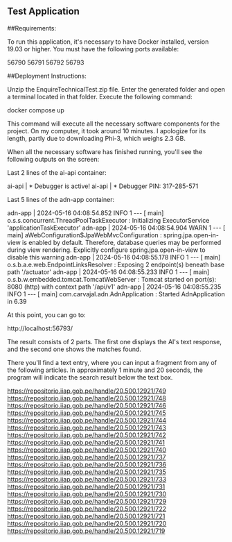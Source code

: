 ## Test Application

##Requirements:

To run this application, it's necessary to have Docker installed, version 19.03 or higher. You must have the following ports available:

56790
56791
56792
56793

##Deployment Instructions:

Unzip the EnquireTechnicalTest.zip file. Enter the generated folder and open a terminal located in that folder. Execute the following command:

docker compose up

This command will execute all the necessary software components for the project. On my computer, it took around 10 minutes. I apologize for its length, partly due to downloading Phi-3, which weighs 2.3 GB.

When all the necessary software has finished running, you'll see the following outputs on the screen:

Last 2 lines of the ai-api container:

ai-api | * Debugger is active!
ai-api | * Debugger PIN: 317-285-571

Last 5 lines of the adn-app container:

adn-app | 2024-05-16 04:08:54.852 INFO 1 --- [ main] o.s.s.concurrent.ThreadPoolTaskExecutor : Initializing ExecutorService 'applicationTaskExecutor'
adn-app | 2024-05-16 04:08:54.904 WARN 1 --- [ main] aWebConfiguration$JpaWebMvcConfiguration : spring.jpa.open-in-view is enabled by default. Therefore, database queries may be performed during view rendering. Explicitly configure spring.jpa.open-in-view to disable this warning
adn-app | 2024-05-16 04:08:55.178 INFO 1 --- [ main] o.s.b.a.e.web.EndpointLinksResolver : Exposing 2 endpoint(s) beneath base path '/actuator'
adn-app | 2024-05-16 04:08:55.233 INFO 1 --- [ main] o.s.b.w.embedded.tomcat.TomcatWebServer : Tomcat started on port(s): 8080 (http) with context path '/api/v1'
adn-app | 2024-05-16 04:08:55.235 INFO 1 --- [ main] com.carvajal.adn.AdnApplication : Started AdnApplication in 6.39



At this point, you can go to:

http://localhost:56793/

The result consists of 2 parts. The first one displays the AI's text response, and the second one shows the matches found.

There you'll find a text entry, where you can input a fragment from any of the following articles. In approximately 1 minute and 20 seconds, the program will indicate the search result below the text box.


https://repositorio.iiap.gob.pe/handle/20.500.12921/749
https://repositorio.iiap.gob.pe/handle/20.500.12921/748
https://repositorio.iiap.gob.pe/handle/20.500.12921/746
https://repositorio.iiap.gob.pe/handle/20.500.12921/745
https://repositorio.iiap.gob.pe/handle/20.500.12921/744
https://repositorio.iiap.gob.pe/handle/20.500.12921/743
https://repositorio.iiap.gob.pe/handle/20.500.12921/742
https://repositorio.iiap.gob.pe/handle/20.500.12921/741
https://repositorio.iiap.gob.pe/handle/20.500.12921/740
https://repositorio.iiap.gob.pe/handle/20.500.12921/737
https://repositorio.iiap.gob.pe/handle/20.500.12921/736
https://repositorio.iiap.gob.pe/handle/20.500.12921/735
https://repositorio.iiap.gob.pe/handle/20.500.12921/733
https://repositorio.iiap.gob.pe/handle/20.500.12921/731
https://repositorio.iiap.gob.pe/handle/20.500.12921/730
https://repositorio.iiap.gob.pe/handle/20.500.12921/729
https://repositorio.iiap.gob.pe/handle/20.500.12921/722
https://repositorio.iiap.gob.pe/handle/20.500.12921/721
https://repositorio.iiap.gob.pe/handle/20.500.12921/720
https://repositorio.iiap.gob.pe/handle/20.500.12921/719








